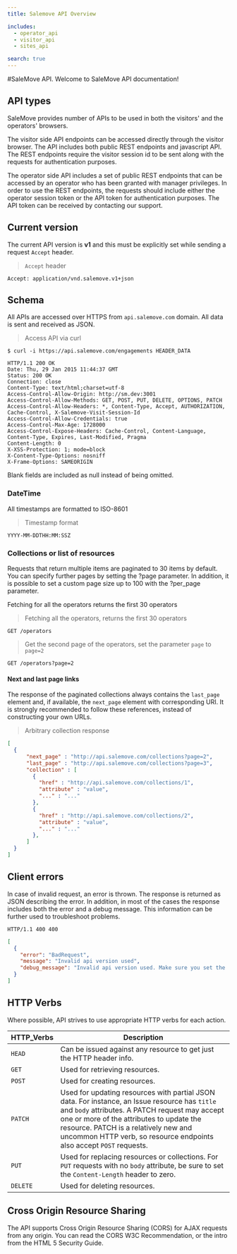 ```yaml
---
title: Salemove API Overview

includes:
  - operator_api
  - visitor_api
  - sites_api

search: true
---
```


#SaleMove API.
Welcome to SaleMove API documentation!

## API types

SaleMove provides number of APIs to be used in both the visitors' and the operators' browsers.

The visitor side API endpoints can be accessed directly through the visitor browser. The API includes both public REST endpoints and javascript API. The REST endpoints require the visitor session id to be sent along with the requests for authentication purposes.

The operator side API includes a set of public REST endpoints that can be accessed by an operator who has been granted with manager privileges. In order to use the REST endpoints, the requests should include either the operator session token or the API token for authentication purposes. The API token can be received by contacting our support.


## Current version

The current API version is **v1**  and this must be explicitly set while sending a request ```Accept```  header.

> ```Accept```  header

```shell
Accept: application/vnd.salemove.v1+json
```

## Schema

All APIs are accessed over HTTPS from ```api.salemove.com``` domain. All data is sent and received as JSON.

> Access API via curl

```shell
$ curl -i https://api.salemove.com/engagements HEADER_DATA
```
```http
HTTP/1.1 200 OK
Date: Thu, 29 Jan 2015 11:44:37 GMT
Status: 200 OK
Connection: close
Content-Type: text/html;charset=utf-8
Access-Control-Allow-Origin: http://sm.dev:3001
Access-Control-Allow-Methods: GET, POST, PUT, DELETE, OPTIONS, PATCH
Access-Control-Allow-Headers: *, Content-Type, Accept, AUTHORIZATION, Cache-Control, X-Salemove-Visit-Session-Id
Access-Control-Allow-Credentials: true
Access-Control-Max-Age: 1728000
Access-Control-Expose-Headers: Cache-Control, Content-Language, Content-Type, Expires, Last-Modified, Pragma
Content-Length: 0
X-XSS-Protection: 1; mode=block
X-Content-Type-Options: nosniff
X-Frame-Options: SAMEORIGIN
```

Blank fields are included as null instead of being omitted.

### DateTime
All timestamps are formatted to ISO-8601

> Timestamp format

```shell
YYYY-MM-DDTHH:MM:SSZ
```

### Collections or list of resources

Requests that return multiple items are paginated to 30 items by default. You can specify further pages by setting the ?page parameter. In addition, it is possible to set a custom page size up to 100 with the ?per_page parameter.

Fetching for all the operators returns the first 30 operators

>Fetching all the operators, returns the first 30 operators

```shell
GET /operators
```

>Get the second page of the operators, set the parameter ```page``` to ```page=2```

```shell
GET /operators?page=2
```

#### Next and last page links
The response of the paginated collections always contains the ```last_page``` element and, if available, the ```next_page``` element with corresponding URI. It is strongly recommended to follow these references, instead of constructing your own URLs.

>Arbitrary collection response

```json
[
  {
      "next_page" : "http://api.salemove.com/collections?page=2",
      "last_page" : "http://api.salemove.com/collections?page=3",
      "collection" : [
        {
          "href" : "http://api.salemove.com/collections/1",
          "attribute" : "value",
          "..." : "..."
        },
        {
          "href" : "http://api.salemove.com/collections/2",
          "attribute" : "value",
          "..." : "..."
        },
      ]
  }
]
```

## Client errors

In case of invalid request, an error is thrown. The response is returned as JSON describing the error. In addition, in most of the cases the response includes both the error and a debug message. This information can be further used to troubleshoot problems.

```http
HTTP/1.1 400 400
```
```json
[
  {
    "error": "BadRequest",
    "message": "Invalid api version used",
    "debug_message": "Invalid api version used. Make sure you set the 'Accept' header with API version e.g. 'application/vnd.salemove.v1+json'"
  }
]
```

## HTTP Verbs

Where possible, API strives to use appropriate HTTP verbs for each
action.

HTTP_Verbs | Description
---------|-----------
`HEAD` | Can be issued against any resource to get just the HTTP header info.
`GET` | Used for retrieving resources.
`POST` | Used for creating resources.
`PATCH` | Used for updating resources with partial JSON data.  For instance, an Issue resource has `title` and `body` attributes.  A PATCH request may accept one or more of the attributes to update the resource.  PATCH is a relatively new and uncommon HTTP verb, so resource endpoints also accept `POST` requests.
`PUT` | Used for replacing resources or collections. For `PUT` requests with no `body` attribute, be sure to set the `Content-Length` header to zero.
`DELETE` |Used for deleting resources.

## Cross Origin Resource Sharing

The API supports Cross Origin Resource Sharing (CORS) for AJAX requests from any origin. You can read the CORS W3C Recommendation, or the intro from the HTML 5 Security Guide.

